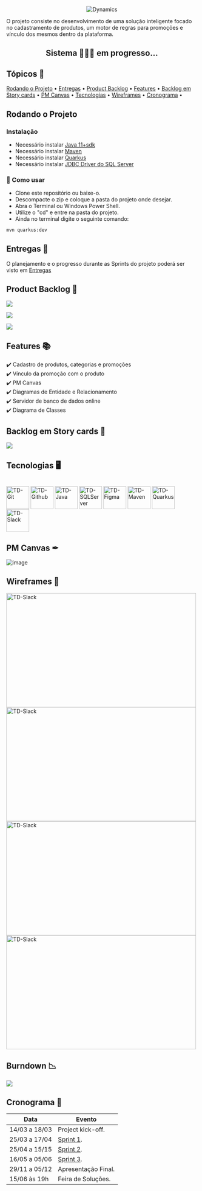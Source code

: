 <p align="center"> <img src="./Docs/LOGO/Dynamics_LOGO_README.png" alt="Dynamics" class="center"/> </p>

O projeto consiste no desenvolvimento de uma solução inteligente focado no cadastramento de produtos, um motor de regras para promoções e vínculo dos mesmos dentro da plataforma.


<h2 align="center">Sistema 👨🏻‍💻 em progresso...</h2>


<h2>Tópicos 🏁</h2>  

<p>
<a href="#rodando-o-projeto">Rodando o Projeto</a> •
<a href="#entregas-">Entregas</a> •
<a href="#product-backlog-">Product Backlog</a> •
<a href="#features-">Features</a> •
<a href="#backlog-em-story-cards-">Backlog em Story cards</a> •
<a href="#pm-canvas-">PM Canvas</a> •
<a href="#tecnologias-">Tecnologias</a> •
<a href="#wireframes-">Wireframes</a> •
<a href="#cronograma-">Cronograma</a> •
</p>


## Rodando o Projeto

<h3>Instalação</h3>  


- Necessário instalar [Java 11+sdk](https://www.oracle.com/java/technologies/javase/jdk11-archive-downloads.html)
- Necessário instalar [Maven](https://maven.apache.org/download.cgi/)
- Necessário instalar [Quarkus](https://quarkus.io/)
- Necessário instalar [JDBC Driver do SQL Server](https://docs.microsoft.com/pt-br/sql/connect/jdbc/download-microsoft-jdbc-driver-for-sql-server)


<h3>🎲 Como usar</h3>  


- Clone este repositório ou baixe-o.
- Descompacte o zip e coloque a pasta do projeto onde desejar.
- Abra o Terminal ou Windows Power Shell.
- Utilize o "cd" e entre na pasta do projeto.
- Ainda no terminal digite o seguinte comando:
```bash
mvn quarkus:dev
```


## Entregas 💎


O planejamento e o progresso durante as Sprints do projeto poderá ser visto em [Entregas](https://github.com/TudoDigital/Dynamics/wiki/Entregas)
<br>

## Product Backlog 📝 

<a href="https://github.com/TudoDigital/Dynamics/projects/1#column-18423006" target="_blank"><img src="https://img.shields.io/badge/SPRINT-1-blue?style=for-the-badge" target="_blank"></a>

<a href="https://github.com/TudoDigital/Dynamics/projects/1#column-18231431" target="_blank"><img src="https://img.shields.io/badge/SPRINT-2-blue?style=for-the-badge" target="_blank"></a>

<a href="https://github.com/TudoDigital/Dynamics/projects/1#column-18444381" target="_blank"><img src="https://img.shields.io/badge/SPRINT-3-blue?style=for-the-badge" target="_blank"></a>


## Features 📚

✔️ Cadastro de produtos, categorias e promoções  
✔️ Vínculo da promoção com o produto  
✔️ PM Canvas  
✔️ Diagramas de Entidade e Relacionamento   
✔️ Servidor de banco de dados online  
✔️ Diagrama de Classes  


## Backlog em Story cards 🧮 


<a href="https://github.com/TudoDigital/Dynamics/projects/2" target="_blank"><img src="https://img.shields.io/badge/SPRINT-BOARD-orange?style=for-the-badge" target="_blank"></a>


## Tecnologias 🖥


<div style="display: inline_block"><br>
  <img align="center" alt="TD-Git" height="60" width="60" src="https://github.com/TudoDigital/Dynamics/blob/develop_v0_main/Docs/Images/file_type_git_icon_130581.svg">
  <img align="center" alt="TD-Github" height="60" width="60" src="https://github.com/TudoDigital/Dynamics/blob/develop_v0_main/Docs/Images/github-logo_icon-icons.com_73546.svg">
  <img align="center" alt="TD-Java" height="60" width="60" src="https://github.com/TudoDigital/Dynamics/blob/develop_v0_main/Docs/Images/java_original_wordmark_logo_icon_146459.svg">
  <img align="center" alt="TD-SQLServer" height="60" width="60" src="https://cdn.jsdelivr.net/gh/devicons/devicon/icons/microsoftsqlserver/microsoftsqlserver-plain.svg">
  <img align="center" alt="TD-Figma" height="60" width="60" src="https://github.com/TudoDigital/Dynamics/blob/develop_v0_main/Docs/Images/figma_logo_icon_170157.svg">
  <img align="center" alt="TD-Maven" height="60" width="60" src="https://github.com/TudoDigital/Dynamics/blob/develop_v0_main/Docs/Images/file_type_maven_icon_130397.svg">
  <img align="center" alt="TD-Quarkus" height="60" width="60" src="https://github.com/TudoDigital/Dynamics/blob/develop_v0_main/Docs/Images/quarkus_logo_icon_144950.svg">
  <img align="center" alt="TD-Slack" height="60" width="60" src="https://github.com/TudoDigital/Dynamics/blob/develop_v0_main/Docs/Images/slack_logo_icon_170727.svg">
  
</div>
 
## PM Canvas ✒ 


![image](https://github.com/TudoDigital/Dynamics/blob/develop/Docs/PM%20Canvas/PM%20Canvas%20-%20Dynamics.png)


## Wireframes 🎨


<img align="center" alt="TD-Slack" height="300" width="500" src="https://github.com/TudoDigital/Dynamics/blob/develop_v0_main/Docs/Wireframes/Cadastro%20de%20Produtos%20-%20Dynamics%20by%20Tudo%20Digital.png">  
<img align="center" alt="TD-Slack" height="300" width="500" src="https://github.com/TudoDigital/Dynamics/blob/develop_v0_main/Docs/Wireframes/Cadastro%20de%20Promo%C3%A7%C3%A3o%20-%20Dynamics%20by%20Tudo%20Digital.png">
 <img align="center" alt="TD-Slack" height="300" width="500" src="https://github.com/TudoDigital/Dynamics/blob/develop_v0_main/Docs/Wireframes/Carrinho%20de%20Compras%20-%20Dynamics%20by%20Tudo%20Digital.png"> 
<img align="center" alt="TD-Slack" height="300" width="500" src="https://github.com/TudoDigital/Dynamics/blob/develop_v0_main/Docs/Wireframes/Produtos%20-%20Dynamics%20by%20Tudo%20Digital.png"> 

## Burndown 📉

<img align="center" src="https://raw.githubusercontent.com/TudoDigital/Dynamics/develop_v0_main/Docs/Images/GB.png">


## Cronograma 📅


| Data | Evento |
| -------| --------- |
| 14/03 a 18/03 | Project kick-off. |
| 25/03 a 17/04 | [Sprint 1](https://github.com/TudoDigital/Dynamics/tree/sprint-1). |
| 25/04 a 15/15 | [Sprint 2](). |
| 16/05 a 05/06 | [Sprint 3](). |
| 29/11 a 05/12 | Apresentação Final. |
| 15/06 às 19h | Feira de Soluções. |



  
  
 
